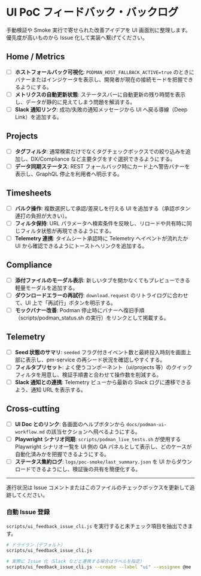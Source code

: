 # UI PoC フィードバック・バックログ

手動検証や Smoke 実行で寄せられた改善アイデアを UI 画面別に整理します。優先度が高いものから Issue 化して実装へ繋げてください。

## Home / Metrics
- [ ] **ホストフォールバック可視化**: `PODMAN_HOST_FALLBACK_ACTIVE=true` のときにバナーまたはインジケータを表示し、開発者が現在の接続モードを把握できるようにする。
- [ ] **メトリクスの自動更新状態**: ステータスバーに自動更新の残り時間を表示し、データが静的に見えてしまう問題を解消する。
- [ ] **Slack 通知リンク**: 成功/失敗の通知メッセージから UI へ戻る導線（Deep Link）を追加する。

## Projects
- [ ] **タグフィルタ**: 通常検索だけでなくタグチェックボックスでの絞り込みを追加し、DX/Compliance など主要タグをすぐ選択できるようにする。
- [ ] **データ同期ステータス**: REST フォールバック時にカード上へ警告バナーを表示し、GraphQL 停止を利用者へ明示する。

## Timesheets
- [ ] **バルク操作**: 複数選択して承認/差戻しを行える UI を追加する（承認ボタン連打の負担が大きい）。
- [ ] **フィルタ保持**: URL パラメータへ検索条件を反映し、リロードや共有時に同じフィルタ状態が再現できるようにする。
- [ ] **Telemetry 連携**: タイムシート承認時に Telemetry へイベントが流れたか UI から確認できるようにトーストへリンクを追加する。

## Compliance
- [ ] **添付ファイルのモーダル表示**: 新しいタブを開かなくてもプレビューできる軽量モーダルを追加する。
- [ ] **ダウンロードエラーの再試行**: `download.request` のリトライログに合わせて、UI 上で「再試行」ボタンを明示する。
- [ ] **モックバナー改善**: Podman 停止時にバナーへ復旧手順（scripts/podman_status.sh の実行）をリンクとして掲載する。

## Telemetry
- [ ] **Seed 状態のサマリ**: `seeded` フラグ付きイベント数と最終投入時刻を画面上部に表示し、pm-service の再シード状況を確認しやすくする。
- [ ] **フィルタプリセット**: よく使うコンポーネント（ui/projects 等）のクイックフィルタを用意し、検証手順書と合わせて操作数を削減する。
- [ ] **Slack 通知との連携**: Telemetry ビューから最新の Slack ログに遷移できるよう、通知 URL を表示する。

## Cross-cutting
- [ ] **UI Doc とのリンク**: 各画面のヘルプボタンから `docs/podman-ui-workflow.md` の該当セクションへ飛べるようにする。
- [ ] **Playwright シナリオ同期**: `scripts/podman_live_tests.sh` が使用する Playwright シナリオ一覧を UI 側の QA パネルとして表示し、どのケースが自動化済みかを把握できるようにする。
- [ ] **ステータス集約ログ**: `logs/poc-smoke/last_summary.json` を UI からダウンロードできるようにし、検証後の共有を簡便化する。

---

進行状況は Issue コメントまたはこのファイルのチェックボックスを更新して追跡してください。

### 自動 Issue 登録

`scripts/ui_feedback_issue_cli.js` を実行すると未チェック項目を抽出できます。

```bash
# ドライラン（デフォルト）
scripts/ui_feedback_issue_cli.js

# 実際に Issue 化（Slack などと連携する場合はラベルを指定）
scripts/ui_feedback_issue_cli.js --create --label "ui" --assignee @me
```
